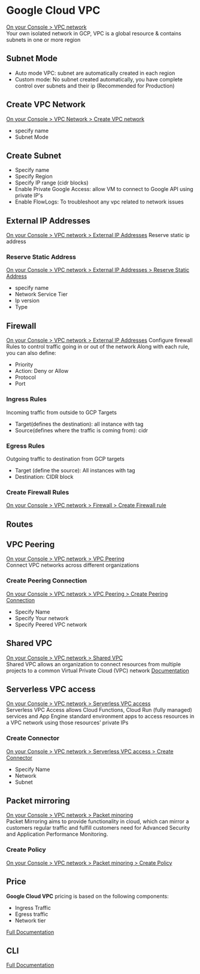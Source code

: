 # Google Cloud VPC
[On your Console > VPC network](https://console.cloud.google.com/networking/networks/list)  
Your own isolated network in GCP, VPC is a global resource & contains subnets in one or more region
## Subnet Mode
- Auto mode VPC: subnet are automatically created in each region
- Custom mode: No subnet created automatically, you have complete control over subnets and their ip (Recommended for Production)
## Create VPC Network
[On your Console > VPC Network > Create VPC network](https://console.cloud.google.com/networking/networks/add)  
- specify name
- Subnet Mode
## Create Subnet
- Specify name
- Specify Region
- Specify IP range (cidr blocks)
- Enable Private Google Access: allow VM to connect to Google API using private IP's
- Enable FlowLogs: To troubleshoot any vpc related to network issues

## External IP Addresses
[On your Console > VPC network > External IP Addresses](https://console.cloud.google.com/networking/addresses/list)
Reserve static ip address
### Reserve Static Address
[On your Console > VPC network > External IP Addresses > Reserve Static Address](https://console.cloud.google.com/networking/addresses/add)
- specify name
- Network Service Tier
- Ip version
- Type
## Firewall
[On your Console > VPC network > External IP Addresses](https://console.cloud.google.com/networking/firewalls/list)
Configure firewall Rules to control traffic going in or out of the network
Along with each rule, you can also define:
- Priority
- Action: Deny or Allow
- Protocol
- Port
### Ingress Rules
Incoming traffic from outside to GCP Targets
- Target(defines the destination): all instance with tag
- Source(defines where the traffic is coming from): cidr
### Egress Rules
Outgoing traffic to destination from GCP targets
- Target (define the source): All instances with tag
- Destination: CIDR block

### Create Firewall Rules
[On your Console > VPC network > Firewall > Create Firewall rule](https://console.cloud.google.com/networking/firewalls/add)

## Routes
## VPC Peering
[On your Console > VPC network > VPC Peering](https://console.cloud.google.com/networking/peering/list)  
Connect VPC networks across different organizations
### Create Peering Connection
[On your Console > VPC network > VPC Peering > Create Peering Connection](https://console.cloud.google.com/networking/peering/add)
- Specify Name
- Specify Your network
- Specify Peered VPC network
## Shared VPC
[On your Console > VPC network > Shared VPC](https://console.cloud.google.com/networking/xpn/details)  
Shared VPC allows an organization to connect resources from multiple projects to a common Virtual Private Cloud (VPC) network
[Documentation](https://cloud.google.com/vpc/docs/shared-vpc)
## Serverless VPC access
[On your Console > VPC network > Serverless VPC access](https://console.cloud.google.com/networking/networks/list)  
Serverless VPC Access allows Cloud Functions, Cloud Run (fully managed) services and App Engine standard environment apps to access resources in a VPC network using those resources’ private IPs
### Create Connector
[On your Console > VPC network > Serverless VPC access > Create Connector](https://console.cloud.google.com/networking/connectors/list)
- Specify Name
- Network
- Subnet
## Packet mirroring
[On your Console > VPC network > Packet minoring](https://console.cloud.google.com/networking/packetmirroring)  
Packet Mirroring aims to provide functionality in cloud, which can mirror a customers regular traffic and fulfill customers need for Advanced Security and Application Performance Monitoring.
### Create Policy
[On your Console > VPC network > Packet minoring > Create Policy](https://console.cloud.google.com/networking/packetmirroring/add)
## Price
**Google Cloud VPC** pricing is based on the following components:
- Ingress Traffic
- Egress traffic
- Network tier

[Full Documentation](https://cloud.google.com/vpc/pricing)
## CLI
[Full Documentation](https://cloud.google.com/sdk/gcloud/reference/compute/shared-vpc)